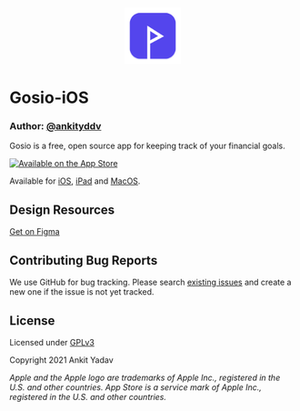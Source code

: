 <p align="center">
    <img src="./Readme Resources/logo.png" alt="Gosio Logo" width="100" />
</p>

# Gosio-iOS

### Author: [@ankityddv](https://twitter.com/ankityddv)

Gosio is a free, open source app for keeping track of your financial goals. 

[![Available on the App Store](http://cl.ly/WouG/Download_on_the_App_Store_Badge_US-UK_135x40.svg)](https://apps.apple.com/in/app/gosio/id1555987291/)

Available for [iOS](https://apps.apple.com/in/app/gosio/id1555987291/), [iPad](https://apps.apple.com/in/app/gosio/id1555987291/) and [MacOS](https://apps.apple.com/in/app/gosio/id1555987291/).

## Design Resources
[Get on Figma](https://www.figma.com/file/PC6go9m2HxKjWuqQz9WMqo/Gosio-iOS?node-id=0%3A1)

## Contributing Bug Reports

We use GitHub for bug tracking. Please search [existing issues](https://github.com/ankityddv/gosio-ios/issues) and create a new one if the issue is not yet tracked. 

## License

Licensed under [GPLv3](http://www.gnu.org/licenses/gpl-3.0.html)

Copyright 2021 Ankit Yadav

_Apple and the Apple logo are trademarks of Apple Inc., registered in the U.S. and other countries. App Store is a service mark of Apple Inc., registered in the U.S. and other countries._
